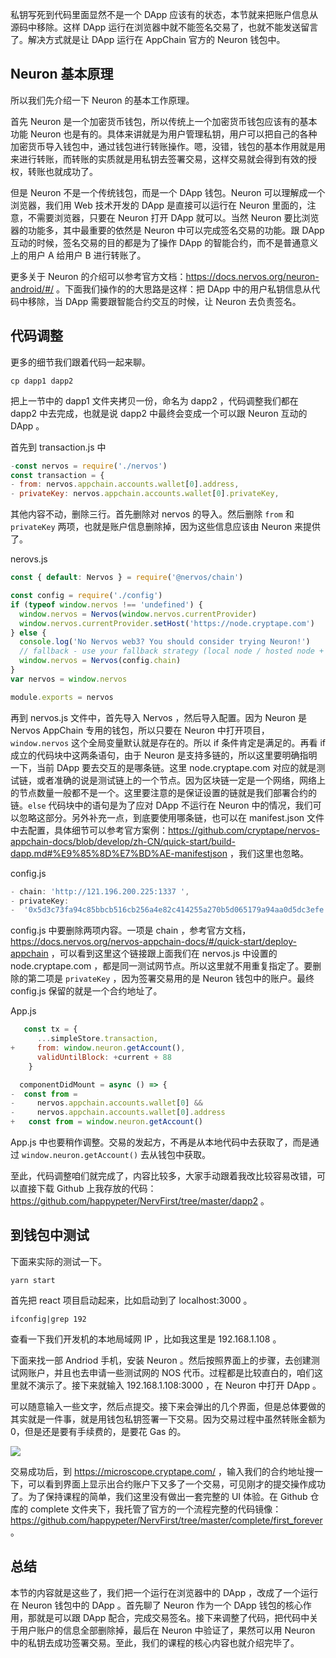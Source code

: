 私钥写死到代码里面显然不是一个 DApp 应该有的状态，本节就来把账户信息从源码中移除。这样 DApp 运行在浏览器中就不能签名交易了，也就不能发送留言了。解决方式就是让 DApp 运行在 AppChain 官方的 Neuron 钱包中。

## Neuron 基本原理

所以我们先介绍一下 Neuron 的基本工作原理。

首先 Neuron 是一个加密货币钱包，所以传统上一个加密货币钱包应该有的基本功能 Neuron 也是有的。具体来讲就是为用户管理私钥，用户可以把自己的各种加密货币导入钱包中，通过钱包进行转账操作。嗯，没错，钱包的基本作用就是用来进行转账，而转账的实质就是用私钥去签署交易，这样交易就会得到有效的授权，转账也就成功了。

但是 Neuron 不是一个传统钱包，而是一个 DApp 钱包。Neuron 可以理解成一个浏览器，我们用 Web 技术开发的 DApp 是直接可以运行在 Neuron 里面的，注意，不需要浏览器，只要在 Neuron 打开 DApp 就可以。当然 Neuron 要比浏览器的功能多，其中最重要的依然是 Neuron 中可以完成签名交易的功能。跟 DApp 互动的时候，签名交易的目的都是为了操作 DApp 的智能合约，而不是普通意义上的用户 A 给用户 B 进行转账了。

更多关于 Neuron 的介绍可以参考官方文档：https://docs.nervos.org/neuron-android/#/ 。下面我们操作的的大思路是这样：把 DApp 中的用户私钥信息从代码中移除，当 DApp 需要跟智能合约交互的时候，让 Neuron 去负责签名。

## 代码调整

更多的细节我们跟着代码一起来聊。

```
cp dapp1 dapp2
```

把上一节中的 dapp1 文件夹拷贝一份，命名为 dapp2 ，代码调整我们都在 dapp2 中去完成，也就是说 dapp2 中最终会变成一个可以跟 Neuron 互动的 DApp 。

首先到 transaction.js 中

```js
-const nervos = require('./nervos')
const transaction = {
- from: nervos.appchain.accounts.wallet[0].address,
- privateKey: nervos.appchain.accounts.wallet[0].privateKey,
```

其他内容不动，删除三行。首先删除对 nervos 的导入。然后删除 `from` 和 `privateKey` 两项，也就是账户信息删除掉，因为这些信息应该由 Neuron 来提供了。

nerovs.js

```js
const { default: Nervos } = require('@nervos/chain')

const config = require('./config')
if (typeof window.nervos !== 'undefined') {
  window.nervos = Nervos(window.nervos.currentProvider)
  window.nervos.currentProvider.setHost('https://node.cryptape.com')
} else {
  console.log('No Nervos web3? You should consider trying Neuron!')
  // fallback - use your fallback strategy (local node / hosted node + in-dapp id mgmt / fail)
  window.nervos = Nervos(config.chain)
}
var nervos = window.nervos

module.exports = nervos
```

再到 nervos.js 文件中，首先导入 Nervos ，然后导入配置。因为 Neuron 是 Nervos AppChain 专用的钱包，所以只要在 Neuron 中打开项目， `window.nervos` 这个全局变量默认就是存在的。所以 if 条件肯定是满足的。再看 if 成立的代码块中这两条语句，由于 Neuron 是支持多链的，所以这里要明确指明一下，当前 DApp 要去交互的是哪条链。这里 node.cryptape.com 对应的就是测试链，或者准确的说是测试链上的一个节点。因为区块链一定是一个网络，网络上的节点数量一般都不是一个。这里要注意的是保证设置的链就是我们部署合约的链。`else` 代码块中的语句是为了应对 DApp 不运行在 Neuron 中的情况，我们可以忽略这部分。另外补充一点，到底要使用哪条链，也可以在 manifest.json 文件中去配置，具体细节可以参考官方案例：https://github.com/cryptape/nervos-appchain-docs/blob/develop/zh-CN/quick-start/build-dapp.md#%E9%85%8D%E7%BD%AE-manifestjson ，我们这里也忽略。

config.js

```js
- chain: 'http://121.196.200.225:1337 ',
- privateKey:
-  '0x5d3c73fa94c85bbcb516cb256a4e82c414255a270b5d065179a94aa0d5dc3efe',
```

config.js 中要删除两项内容。一项是 chain ，参考官方文档，https://docs.nervos.org/nervos-appchain-docs/#/quick-start/deploy-appchain ，可以看到这里这个链接跟上面我们在 nervos.js 中设置的 node.cryptape.com ，都是同一测试网节点。所以这里就不用重复指定了。要删除的第二项是 `privateKey` ，因为签署交易用的是 Neuron 钱包中的账户。最终 config.js 保留的就是一个合约地址了。

App.js

```js
   const tx = {
      ...simpleStore.transaction,
+     from: window.neuron.getAccount(),
      validUntilBlock: +current + 88
    }

  componentDidMount = async () => {
-  const from =
-     nervos.appchain.accounts.wallet[0] &&
-     nervos.appchain.accounts.wallet[0].address
+   const from = window.neuron.getAccount()
```

App.js 中也要稍作调整。交易的发起方，不再是从本地代码中去获取了，而是通过 `window.neuron.getAccount()` 去从钱包中获取。

至此，代码调整咱们就完成了，内容比较多，大家手动跟着我改比较容易改错，可以直接下载 Github 上我存放的代码： https://github.com/happypeter/NervFirst/tree/master/dapp2 。

## 到钱包中测试

下面来实际的测试一下。

```
yarn start
```

首先把 react 项目启动起来，比如启动到了 localhost:3000 。

```
ifconfig|grep 192
```

查看一下我们开发机的本地局域网 IP ，比如我这里是 192.168.1.108 。

下面来找一部 Andriod 手机，安装 Neuron 。然后按照界面上的步骤，去创建测试网账户，并且也去申请一些测试网的 NOS 代币。过程都是比较直白的，咱们这里就不演示了。接下来就输入 192.168.1.108:3000 ，在 Neuron 中打开 DApp 。

可以随意输入一些文字，然后点提交。接下来会弹出的几个界面，但是总体要做的其实就是一件事，就是用钱包私钥签署一下交易。因为交易过程中虽然转账金额为0，但是还是要有手续费的，是要花 Gas 的。

![](http://img.haoqicat.com/2018091801.jpg)

交易成功后，到 https://microscope.cryptape.com/ ，输入我们的合约地址搜一下，可以看到界面上显示出合约账户下又多了一个交易，可见刚才的提交操作成功了。为了保持课程的简单，我们这里没有做出一套完整的 UI 体验。在 Github 仓库的 complete 文件夹下，我托管了官方的一个流程完整的代码镜像：https://github.com/happypeter/NervFirst/tree/master/complete/first_forever 。


## 总结

本节的内容就是这些了，我们把一个运行在浏览器中的 DApp ，改成了一个运行在 Neuron 钱包中的 DApp 。首先聊了 Neuron 作为一个 DApp 钱包的核心作用，那就是可以跟 DApp 配合，完成交易签名。接下来调整了代码，把代码中关于用户账户的信息全部删除掉，最后在 Neuron 中验证了，果然可以用 Neuron 中的私钥去成功签署交易。至此，我们的课程的核心内容也就介绍完毕了。

